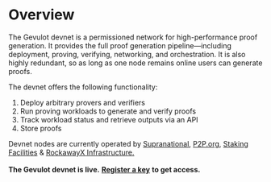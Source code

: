# Overview

The Gevulot devnet is a permissioned network for high-performance proof generation. It provides the full proof generation pipeline—including deployment, proving, verifying, networking, and orchestration. It is also highly redundant, so as long as one node remains online users can generate proofs.&#x20;

The devnet offers the following functionality:

1. Deploy arbitrary provers and verifiers
2. Run proving workloads to generate and verify proofs
3. Track workload status and retrieve outputs via an API
4. Store proofs&#x20;

Devnet nodes are currently operated by [Supranational](https://www.supranational.net/), [P2P.org](https://p2p.org/), [Staking Facilities](https://stakingfacilities.com/) & [RockawayX Infrastructure.](https://rockawayx.com/infrastructure)\
\
**The Gevulot devnet is live.** [**Register a key**](https://docs.gevulot.com/gevulot-docs/devnet/key-registration) **to get access.**

